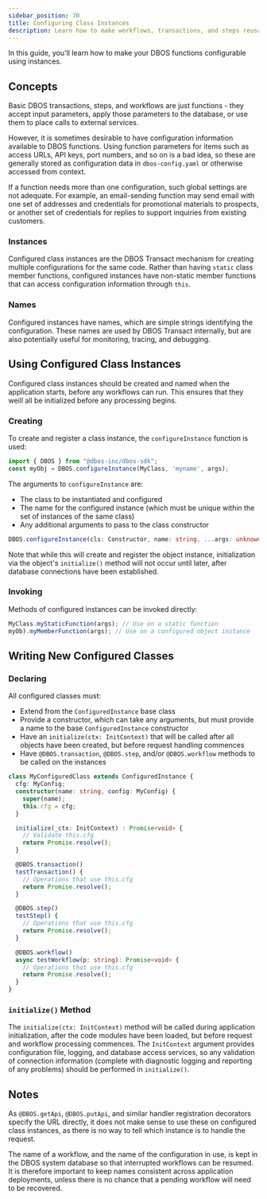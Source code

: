 ```yaml
---
sidebar_position: 70
title: Configuring Class Instances
description: Learn how to make workflows, transactions, and steps reusable and configurable
---
```


In this guide, you'll learn how to make your DBOS functions configurable using instances.

## Concepts
Basic DBOS transactions, steps, and workflows are just functions - they accept input parameters, apply those parameters to the database, or use them to place calls to external services.

However, it is sometimes desirable to have configuration information available to DBOS functions.  Using function parameters for items such as access URLs, API keys, port numbers, and so on is a bad idea, so these are generally stored as configuration data in `dbos-config.yaml` or otherwise accessed from context.

If a function needs more than one configuration, such global settings are not adequate.  For example, an email-sending function may send email with one set of addresses and credentials for promotional materials to prospects, or another set of credentials for replies to support inquiries from existing customers.

### Instances
Configured class instances are the DBOS Transact mechanism for creating multiple configurations for the same code.  Rather than having `static` class member functions, configured instances have non-static member functions that can access configuration information through `this`.

### Names
Configured instances have names, which are simple strings identifying the configuration.  These names are used by DBOS Transact internally, but are also potentially useful for monitoring, tracing, and debugging.

## Using Configured Class Instances
Configured class instances should be created and named when the application starts, before any workflows can run.  This ensures that they weill all be initialized before any processing begins.

### Creating
To create and register a class instance, the `configureInstance` function is used:
```typescript
import { DBOS } from "@dbos-inc/dbos-sdk";
const myObj = DBOS.configureInstance(MyClass, 'myname', args);
```

The arguments to `configureInstance` are:
* The class to be instantiated and configured
* The name for the configured instance (which must be unique within the set of instances of the same class)
* Any additional arguments to pass to the class constructor

```typescript
DBOS.configureInstance(cls: Constructor, name: string, ...args: unknown[]) : R
```

Note that while this will create and register the object instance, initialization via the object's `initialize()` method will not occur until later, after database connections have been established.

### Invoking
Methods of configured instances can be invoked directly:

```typescript
MyClass.myStaticFunction(args); // Use on a static function
myOb).myMemberFunction(args); // Use on a configured object instance
```

## Writing New Configured Classes

### Declaring
All configured classes must:
* Extend from the `ConfiguredInstance` base class
* Provide a constructor, which can take any arguments, but must provide a name to the base `ConfiguredInstance` constructor
* Have an `initialize(ctx: InitContext)` that will be called after all objects have been created, but before request handling commences
* Have `@DBOS.transaction`, `@DBOS.step`, and/or `@DBOS.workflow` methods to be called on the instances

```typescript
class MyConfiguredClass extends ConfiguredInstance {
  cfg: MyConfig;
  constructor(name: string, config: MyConfig) {
    super(name);
    this.cfg = cfg;
  }

  initialize(_ctx: InitContext) : Promise<void> {
    // Validate this.cfg
    return Promise.resolve();
  }

  @DBOS.transaction()
  testTransaction() {
    // Operations that use this.cfg
    return Promise.resolve();
  }

  @DBOS.step()
  testStep() {
    // Operations that use this.cfg
    return Promise.resolve();
  }

  @DBOS.workflow()
  async testWorkflow(p: string): Promise<void> {
    // Operations that use this.cfg
    return Promise.resolve();
  }
}
```

### `initialize()` Method
The `initialize(ctx: InitContext)` method will be called during application initialization, after the code modules have been loaded, but before request and workflow processing commences.  The `InitContext` argument provides configuration file, logging, and database access services, so any validation of connection information (complete with diagnostic logging and reporting of any problems) should be performed in `initialize()`.

## Notes
As `@DBOS.getApi`, `@DBOS.putApi`, and similar handler registration decorators specify the URL directly, it does not make sense to use these on configured class instances, as there is no way to tell which instance is to handle the request.

The name of a workflow, and the name of the configuration in use, is kept in the DBOS system database so that interrupted workflows can be resumed.  It is therefore important to keep names consistent across application deployments, unless there is no chance that a pending workflow will need to be recovered.
